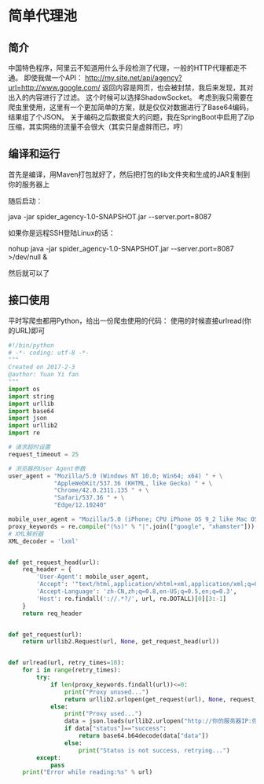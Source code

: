 # 简单代理池
## 简介
中国特色程序，阿里云不知道用什么手段检测了代理，一般的HTTP代理都走不通。
即使我做一个API：
http://my.site.net/api/agency?url=http://www.google.com/
返回内容是网页，也会被封禁，我后来发现，其对出入的内容进行了过滤。
这个时候可以选择ShadowSocket。
考虑到我只需要在爬虫里使用，这里有一个更加简单的方案，就是仅仅对数据进行了Base64编码，结果组了个JSON。
关于编码之后数据变大的问题，我在SpringBoot中启用了Zip压缩，其实网络的流量不会很大（其实只是虚胖而已，哼）


## 编译和运行

首先是编译，用Maven打包就好了，然后把打包的lib文件夹和生成的JAR复制到你的服务器上

随后启动：

java -jar spider_agency-1.0-SNAPSHOT.jar --server.port=8087

如果你是远程SSH登陆Linux的话：

nohup java -jar spider_agency-1.0-SNAPSHOT.jar --server.port=8087 >/dev/null &

然后就可以了

## 接口使用

平时写爬虫都用Python，给出一份爬虫使用的代码：
使用的时候直接urlread(你的URL)即可

```python
#!/bin/python
# -*- coding: utf-8 -*-
"""
Created on 2017-2-3
@author: Yuan Yi fan
"""
import os
import string
import urllib
import base64
import json
import urllib2
import re

# 请求超时设置
request_timeout = 25

# 浏览器的User Agent参数
user_agent = "Mozilla/5.0 (Windows NT 10.0; Win64; x64) " + \
             "AppleWebKit/537.36 (KHTML, like Gecko) " + \
             "Chrome/42.0.2311.135 " + \
             "Safari/537.36 " + \
             "Edge/12.10240"

mobile_user_agent = "Mozilla/5.0 (iPhone; CPU iPhone OS 9_2 like Mac OS X) AppleWebKit/601.1 (KHTML, like Gecko) CriOS/47.0.2526.70 Mobile/13C71 Safari/601.1.46"
proxy_keywords = re.compile("(%s)" % "|".join(["google", "xhamster"]))
# XML解析器
XML_decoder = 'lxml'


def get_request_head(url):
    req_header = {
        'User-Agent': mobile_user_agent,
        'Accept': '"text/html,application/xhtml+xml,application/xml;q=0.9,*/*;q=0.8"',
        'Accept-Language': 'zh-CN,zh;q=0.8,en-US;q=0.5,en;q=0.3',
        'Host': re.findall('://.*?/', url, re.DOTALL)[0][3:-1]
    }
    return req_header


def get_request(url):
    return urllib2.Request(url, None, get_request_head(url))


def urlread(url, retry_times=10):
    for i in range(retry_times):
        try:
            if len(proxy_keywords.findall(url))<=0:
                print("Proxy unused...")
                return urllib2.urlopen(get_request(url), None, request_timeout).read()
            else:
                print("Proxy used...")
                data = json.loads(urllib2.urlopen("http://你的服务器IP:你刚才开的端口/agency/get?url=%s" % base64.b64encode(url)).read())
                if data["status"]=="success":
                    return base64.b64decode(data["data"])
                else:
                    print("Status is not success, retrying...")
        except:
            pass
    print("Error while reading:%s" % url)
```
